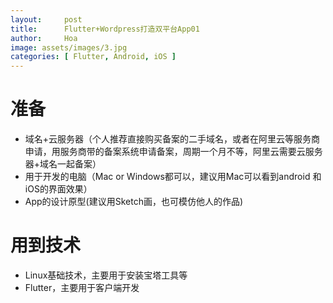 ```yaml
---
layout:     post
title:      Flutter+Wordpress打造双平台App01
author:     Hoa
image: assets/images/3.jpg
categories: [ Flutter, Android, iOS ]
---
```

# 准备
- 域名+云服务器（个人推荐直接购买备案的二手域名，或者在阿里云等服务商申请，用服务商带的备案系统申请备案，周期一个月不等，阿里云需要云服务器+域名一起备案）
- 用于开发的电脑（Mac or Windows都可以，建议用Mac可以看到android 和 iOS的界面效果）
- App的设计原型(建议用Sketch画，也可模仿他人的作品)
# 用到技术
- Linux基础技术，主要用于安装宝塔工具等
- Flutter，主要用于客户端开发